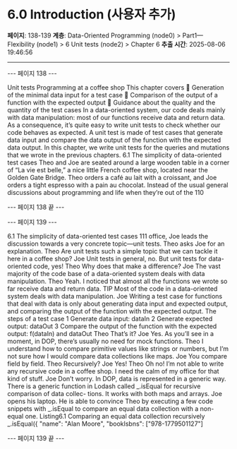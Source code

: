 # 6.0 Introduction (사용자 추가)

**페이지**: 138-139
**계층**: Data-Oriented Programming (node0) > Part1—Flexibility (node1) > 6 Unit tests (node2) > Chapter 6
**추출 시간**: 2025-08-06 19:46:56

---


--- 페이지 138 ---

Unit tests
Programming at a coffee shop
This chapter covers
 Generation of the minimal data input for a
test case
 Comparison of the output of a function with
the expected output
 Guidance about the quality and the quantity
of the test cases
In a data-oriented system, our code deals mainly with data manipulation: most of
our functions receive data and return data. As a consequence, it’s quite easy to
write unit tests to check whether our code behaves as expected. A unit test is made
of test cases that generate data input and compare the data output of the function
with the expected data output. In this chapter, we write unit tests for the queries
and mutations that we wrote in the previous chapters.
6.1 The simplicity of data-oriented test cases
Theo and Joe are seated around a large wooden table in a corner of “La vie est belle,” a
nice little French coffee shop, located near the Golden Gate Bridge. Theo orders a café
au lait with a croissant, and Joe orders a tight espresso with a pain au chocolat. Instead
of the usual general discussions about programming and life when they’re out of the
110

--- 페이지 138 끝 ---


--- 페이지 139 ---

6.1 The simplicity of data-oriented test cases 111
office, Joe leads the discussion towards a very concrete topic—unit tests. Theo asks Joe for
an explanation.
Theo Are unit tests such a simple topic that we can tackle it here in a coffee shop?
Joe Unit tests in general, no. But unit tests for data-oriented code, yes!
Theo Why does that make a difference?
Joe The vast majority of the code base of a data-oriented system deals with data
manipulation.
Theo Yeah. I noticed that almost all the functions we wrote so far receive data and
return data.
TIP Most of the code in a data-oriented system deals with data manipulation.
Joe Writing a test case for functions that deal with data is only about generating
data input and expected output, and comparing the output of the function
with the expected output.
The steps of a test case
1 Generate data input: dataIn
2 Generate expected output: dataOut
3 Compare the output of the function with the expected output: f(dataIn) and
dataOut
Theo That’s it?
Joe Yes. As you’ll see in a moment, in DOP, there’s usually no need for mock
functions.
Theo I understand how to compare primitive values like strings or numbers, but I’m
not sure how I would compare data collections like maps.
Joe You compare field by field.
Theo Recursively?
Joe Yes!
Theo Oh no! I’m not able to write any recursive code in a coffee shop. I need the
calm of my office for that kind of stuff.
Joe Don’t worry. In DOP, data is represented in a generic way. There is a generic
function in Lodash called _.isEqual for recursive comparison of data collec-
tions. It works with both maps and arrays.
Joe opens his laptop. He is able to convince Theo by executing a few code snippets with
_.isEqual to compare an equal data collection with a non-equal one.
Listing6.1 Comparing an equal data collection recursively
_.isEqual({
"name": "Alan Moore",
"bookIsbns": ["978-1779501127"]

--- 페이지 139 끝 ---
